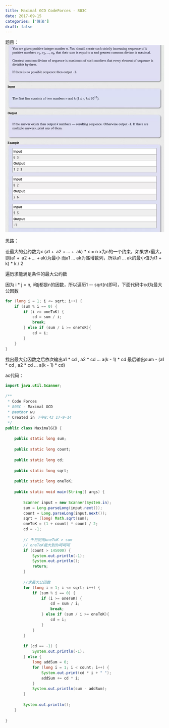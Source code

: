 ```yaml
---
title: Maximal GCD CodeForces - 803C 
date: 2017-09-15
categories: ['算法']
draft: false
---
```


题目：
![]( ./images/cf803c.webp)

思路：

设最大的公约数为x
(a1 +  a2 + ... +  ak) * x = n
x为n的一个约束，如果求x最大，则(a1 +  a2 + ... + ak)为最小
而a1 ... ak为递增数列，所以a1 ... ak的最小值为(1 + k) * k / 2

遍历求能满足条件的最大公约数

因为 i * j = n, i和j都是n的因数，所以遍历1 -- sqrt(n)即可，下面代码中cd为最大公因数

```java
for (long i = 1; i <= sqrt; i++) {
    if (sum % i == 0) {
        if (i >= oneToK) {
            cd = sum / i;
            break;
        } else if (sum / i >= oneToK){
            cd = i;
        }
    }
}
```

找出最大公因数之后依次输出a1 * cd , a2 * cd ... a(k - 1) * cd
最后输出sum - (a1 * cd , a2 * cd ... a(k - 1) * cd)

ac代码：

```java
import java.util.Scanner;

/**
 * Code Forces
 * 803C - Maximal GCD
 * @author wu
 * Created in 下午8:43 17-9-14
 */
public class MaximalGCD {

    public static long sum;

    public static long count;

    public static long cd;

    public static long sqrt;

    public static long oneToK;

    public static void main(String[] args) {

        Scanner input = new Scanner(System.in);
        sum = Long.parseLong(input.next());
        count = Long.parseLong(input.next());
        sqrt = (long) Math.sqrt(sum);
        oneToK = (1 + count) * count / 2;
        cd = -1;

        // 千万别用oneToK > sum
        // oneToK能大到你呵呵呵
        if (count > 145000) {
            System.out.println(-1);
            System.out.println();
            return;
        }

        //求最大公因数
        for (long i = 1; i <= sqrt; i++) {
            if (sum % i == 0) {
                if (i >= oneToK) {
                    cd = sum / i;
                    break;
                } else if (sum / i >= oneToK){
                    cd = i;
                }
            }
        }

        if (cd == -1) {
            System.out.println(-1);
        } else {
            long addSum = 0;
            for (long i = 1; i < count; i++) {
                System.out.print(cd * i + " ");
                addSum += cd * i;
            }
            System.out.println(sum - addSum);
        }

        System.out.println();
    }

}
```
